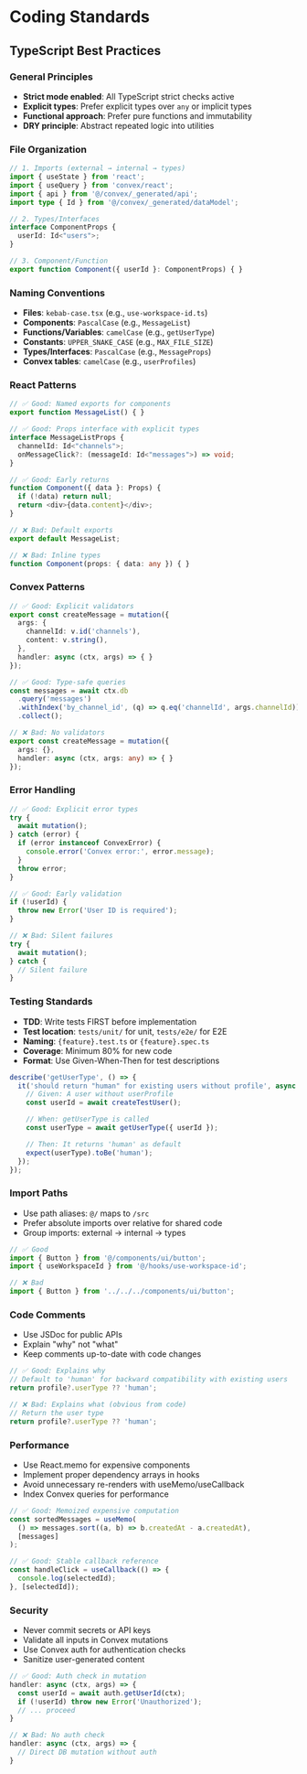 # Coding Standards

## TypeScript Best Practices

### General Principles
- **Strict mode enabled**: All TypeScript strict checks active
- **Explicit types**: Prefer explicit types over `any` or implicit types
- **Functional approach**: Prefer pure functions and immutability
- **DRY principle**: Abstract repeated logic into utilities

### File Organization
```typescript
// 1. Imports (external → internal → types)
import { useState } from 'react';
import { useQuery } from 'convex/react';
import { api } from '@/convex/_generated/api';
import type { Id } from '@/convex/_generated/dataModel';

// 2. Types/Interfaces
interface ComponentProps {
  userId: Id<"users">;
}

// 3. Component/Function
export function Component({ userId }: ComponentProps) { }
```

### Naming Conventions
- **Files**: `kebab-case.tsx` (e.g., `use-workspace-id.ts`)
- **Components**: `PascalCase` (e.g., `MessageList`)
- **Functions/Variables**: `camelCase` (e.g., `getUserType`)
- **Constants**: `UPPER_SNAKE_CASE` (e.g., `MAX_FILE_SIZE`)
- **Types/Interfaces**: `PascalCase` (e.g., `MessageProps`)
- **Convex tables**: `camelCase` (e.g., `userProfiles`)

### React Patterns
```typescript
// ✅ Good: Named exports for components
export function MessageList() { }

// ✅ Good: Props interface with explicit types
interface MessageListProps {
  channelId: Id<"channels">;
  onMessageClick?: (messageId: Id<"messages">) => void;
}

// ✅ Good: Early returns
function Component({ data }: Props) {
  if (!data) return null;
  return <div>{data.content}</div>;
}

// ❌ Bad: Default exports
export default MessageList;

// ❌ Bad: Inline types
function Component(props: { data: any }) { }
```

### Convex Patterns
```typescript
// ✅ Good: Explicit validators
export const createMessage = mutation({
  args: {
    channelId: v.id('channels'),
    content: v.string(),
  },
  handler: async (ctx, args) => { }
});

// ✅ Good: Type-safe queries
const messages = await ctx.db
  .query('messages')
  .withIndex('by_channel_id', (q) => q.eq('channelId', args.channelId))
  .collect();

// ❌ Bad: No validators
export const createMessage = mutation({
  args: {},
  handler: async (ctx, args: any) => { }
});
```

### Error Handling
```typescript
// ✅ Good: Explicit error types
try {
  await mutation();
} catch (error) {
  if (error instanceof ConvexError) {
    console.error('Convex error:', error.message);
  }
  throw error;
}

// ✅ Good: Early validation
if (!userId) {
  throw new Error('User ID is required');
}

// ❌ Bad: Silent failures
try {
  await mutation();
} catch {
  // Silent failure
}
```

### Testing Standards
- **TDD**: Write tests FIRST before implementation
- **Test location**: `tests/unit/` for unit, `tests/e2e/` for E2E
- **Naming**: `{feature}.test.ts` or `{feature}.spec.ts`
- **Coverage**: Minimum 80% for new code
- **Format**: Use Given-When-Then for test descriptions

```typescript
describe('getUserType', () => {
  it('should return "human" for existing users without profile', async () => {
    // Given: A user without userProfile
    const userId = await createTestUser();

    // When: getUserType is called
    const userType = await getUserType({ userId });

    // Then: It returns 'human' as default
    expect(userType).toBe('human');
  });
});
```

### Import Paths
- Use path aliases: `@/` maps to `/src`
- Prefer absolute imports over relative for shared code
- Group imports: external → internal → types

```typescript
// ✅ Good
import { Button } from '@/components/ui/button';
import { useWorkspaceId } from '@/hooks/use-workspace-id';

// ❌ Bad
import { Button } from '../../../components/ui/button';
```

### Code Comments
- Use JSDoc for public APIs
- Explain "why" not "what"
- Keep comments up-to-date with code changes

```typescript
// ✅ Good: Explains why
// Default to 'human' for backward compatibility with existing users
return profile?.userType ?? 'human';

// ❌ Bad: Explains what (obvious from code)
// Return the user type
return profile?.userType ?? 'human';
```

### Performance
- Use React.memo for expensive components
- Implement proper dependency arrays in hooks
- Avoid unnecessary re-renders with useMemo/useCallback
- Index Convex queries for performance

```typescript
// ✅ Good: Memoized expensive computation
const sortedMessages = useMemo(
  () => messages.sort((a, b) => b.createdAt - a.createdAt),
  [messages]
);

// ✅ Good: Stable callback reference
const handleClick = useCallback(() => {
  console.log(selectedId);
}, [selectedId]);
```

### Security
- Never commit secrets or API keys
- Validate all inputs in Convex mutations
- Use Convex auth for authentication checks
- Sanitize user-generated content

```typescript
// ✅ Good: Auth check in mutation
handler: async (ctx, args) => {
  const userId = await auth.getUserId(ctx);
  if (!userId) throw new Error('Unauthorized');
  // ... proceed
}

// ❌ Bad: No auth check
handler: async (ctx, args) => {
  // Direct DB mutation without auth
}
```